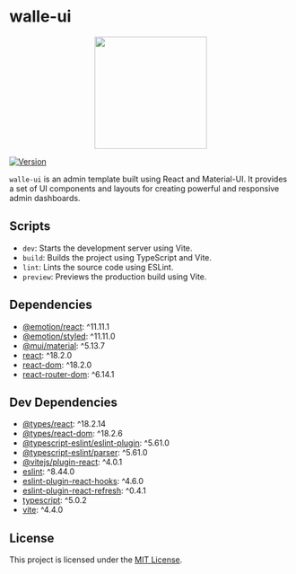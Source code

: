 # walle-ui

<div align="center">
<image src="./src/assets/walle.jpg" width="200" height="200" />
</div>

[![Version](https://img.shields.io/badge/version-0.0.1-blue.svg)](https://semver.org)

`walle-ui` is an admin template built using React and Material-UI. It provides a set of UI components and layouts for creating powerful and responsive admin dashboards.

## Scripts

- `dev`: Starts the development server using Vite.
- `build`: Builds the project using TypeScript and Vite.
- `lint`: Lints the source code using ESLint.
- `preview`: Previews the production build using Vite.

## Dependencies

- [@emotion/react](https://www.npmjs.com/package/@emotion/react): ^11.11.1
- [@emotion/styled](https://www.npmjs.com/package/@emotion/styled): ^11.11.0
- [@mui/material](https://www.npmjs.com/package/@mui/material): ^5.13.7
- [react](https://www.npmjs.com/package/react): ^18.2.0
- [react-dom](https://www.npmjs.com/package/react-dom): ^18.2.0
- [react-router-dom](https://www.npmjs.com/package/react-router-dom): ^6.14.1

## Dev Dependencies

- [@types/react](https://www.npmjs.com/package/@types/react): ^18.2.14
- [@types/react-dom](https://www.npmjs.com/package/@types/react-dom): ^18.2.6
- [@typescript-eslint/eslint-plugin](https://www.npmjs.com/package/@typescript-eslint/eslint-plugin): ^5.61.0
- [@typescript-eslint/parser](https://www.npmjs.com/package/@typescript-eslint/parser): ^5.61.0
- [@vitejs/plugin-react](https://www.npmjs.com/package/@vitejs/plugin-react): ^4.0.1
- [eslint](https://www.npmjs.com/package/eslint): ^8.44.0
- [eslint-plugin-react-hooks](https://www.npmjs.com/package/eslint-plugin-react-hooks): ^4.6.0
- [eslint-plugin-react-refresh](https://www.npmjs.com/package/eslint-plugin-react-refresh): ^0.4.1
- [typescript](https://www.npmjs.com/package/typescript): ^5.0.2
- [vite](https://www.npmjs.com/package/vite): ^4.4.0

## License

This project is licensed under the [MIT License](LICENSE).
